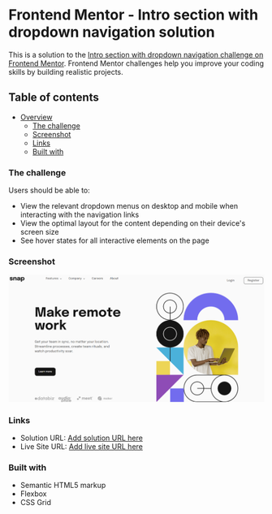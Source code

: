 # Frontend Mentor - Intro section with dropdown navigation solution

This is a solution to the [Intro section with dropdown navigation challenge on Frontend Mentor](https://www.frontendmentor.io/challenges/intro-section-with-dropdown-navigation-ryaPetHE5). Frontend Mentor challenges help you improve your coding skills by building realistic projects. 

## Table of contents

- [Overview](#overview)
  - [The challenge](#the-challenge)
  - [Screenshot](#screenshot)
  - [Links](#links)
  - [Built with](#built-with)

### The challenge

Users should be able to:

- View the relevant dropdown menus on desktop and mobile when interacting with the navigation links
- View the optimal layout for the content depending on their device's screen size
- See hover states for all interactive elements on the page

### Screenshot

![](images/screenshot.png)

### Links

- Solution URL: [Add solution URL here](https://www.frontendmentor.io/solutions/responsive-landing-page-using-grid-and-flexbox-aOR13qXS14)
- Live Site URL: [Add live site URL here](https://endearing-marigold-b54114.netlify.app/)


### Built with

- Semantic HTML5 markup
- Flexbox
- CSS Grid

